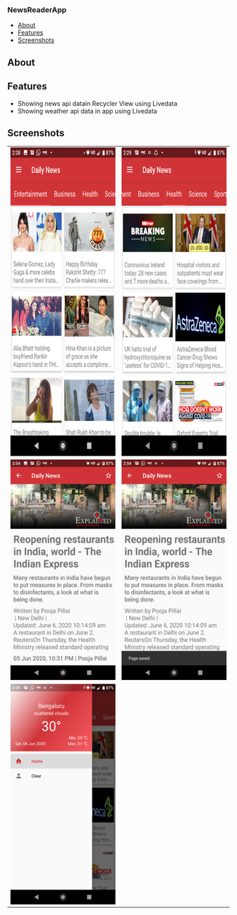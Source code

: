 ### NewsReaderApp

* [About](#about)
* [Features](#features)
* [Screenshots](#screenshots)

## About

## Features

* Showing news api datain Recycler View using Livedata
* Showing weather api data in app using Livedata

## Screenshots

<table>
  <tr>
    <td padding = "40px"><img height = "700" src="https://raw.githubusercontent.com/SapnaPanjabi/NewsReaderApp/master/screenshots/image1.png"></td>
    <td padding = "40px"><img height = "700" src="https://raw.githubusercontent.com/SapnaPanjabi/NewsReaderApp/master/screenshots/image2.png"></td>
  </tr>
  <tr>
    <td><img height = "500" src="https://raw.githubusercontent.com/SapnaPanjabi/NewsReaderApp/master/screenshots/image3.png"></td>
    <td><img height = "500" src="https://raw.githubusercontent.com/SapnaPanjabi/NewsReaderApp/master/screenshots/image4.png"></td>
  </tr>
  <tr>
    <td><img height = "500" src="https://raw.githubusercontent.com/SapnaPanjabi/NewsReaderApp/master/screenshots/image5.png"></td>
  </tr>
 </table>

